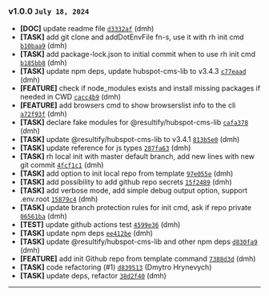 ### v1.0.0 `July 18, 2024`
* **[DOC]** update readme file [`d3332af`](https://github.com/Resultify/rh-cli/commit/d3332af) (dmh)
* **[TASK]** add git clone and addDotEnvFile fn-s, use it with rh init cmd [`b10baa9`](https://github.com/Resultify/rh-cli/commit/b10baa9) (dmh)
* **[TASK]** add package-lock.json to initial commit when to use rh init cmd [`b185bb8`](https://github.com/Resultify/rh-cli/commit/b185bb8) (dmh)
* **[TASK]** update npm deps, update hubspot-cms-lib to v3.4.3 [`c77eaad`](https://github.com/Resultify/rh-cli/commit/c77eaad) (dmh)
* **[FEATURE]** check if node_modules exists and install missing packages if needed in CWD [`cacc4b9`](https://github.com/Resultify/rh-cli/commit/cacc4b9) (dmh)
* **[FEATURE]** add browsers cmd to show browserslist info to the cli [`a72f93f`](https://github.com/Resultify/rh-cli/commit/a72f93f) (dmh)
* **[TASK]** declare fake modules for @resultify/hubspot-cms-lib [`cafa378`](https://github.com/Resultify/rh-cli/commit/cafa378) (dmh)
* **[TASK]** update @resultify/hubspot-cms-lib to v3.4.1 [`813b5e0`](https://github.com/Resultify/rh-cli/commit/813b5e0) (dmh)
* **[TASK]** update reference for js types [`287fa63`](https://github.com/Resultify/rh-cli/commit/287fa63) (dmh)
* **[TASK]** rh local init with master default branch, add new lines with new git commit [`4fcf1c1`](https://github.com/Resultify/rh-cli/commit/4fcf1c1) (dmh)
* **[TASK]** add option to init local repo from template [`97e055e`](https://github.com/Resultify/rh-cli/commit/97e055e) (dmh)
* **[TASK]** add possibility to add github repo secrets [`15f2489`](https://github.com/Resultify/rh-cli/commit/15f2489) (dmh)
* **[TASK]** add verbose mode, add simple debug output option, support .env.root [`15879c4`](https://github.com/Resultify/rh-cli/commit/15879c4) (dmh)
* **[TASK]** update branch protection rules for init cmd, ask if repo private [`06561ba`](https://github.com/Resultify/rh-cli/commit/06561ba) (dmh)
* **[TEST]** update github actions test [`4599e36`](https://github.com/Resultify/rh-cli/commit/4599e36) (dmh)
* **[TASK]** update npm deps [`ee412be`](https://github.com/Resultify/rh-cli/commit/ee412be) (dmh)
* **[TASK]** update @resultify/hubspot-cms-lib and other npm deps [`d830fa9`](https://github.com/Resultify/rh-cli/commit/d830fa9) (dmh)
* **[FEATURE]** add init Github repo from template command [`7388d3d`](https://github.com/Resultify/rh-cli/commit/7388d3d) (dmh)
* **[TASK]** code refactoring (#1) [`d839513`](https://github.com/Resultify/rh-cli/commit/d839513) (Dmytro Hrynevych)
* **[TASK]** update deps, refactor [`38d2f40`](https://github.com/Resultify/rh-cli/commit/38d2f40) (dmh)

***

